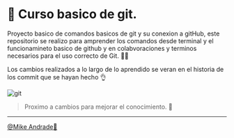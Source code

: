 #  🚀 Curso basico de git. 

Proyecto basico de comandos basicos de git y su conexion a gitHub, este repositorio se realizo para amprender los comandos desde terminal y el funcionamineto basico de github y en colabvoraciones y terminos necesarios para el uso correcto de Git. 🙂✨

Los cambios realizados a lo largo de lo aprendido se veran en el historia de los commit que se hayan hecho 👌

![git](https://media3.giphy.com/media/du3J3cXyzhj75IOgvA/200.webp?cid=ecf05e477jn1g5thf9y5m5xstlvbr1cqrwd9h183ipcsvivz&rid=200.webp&ct=g)


> Proximo a cambios para mejorar el conocimiento. 🚀
---

[@Mike Andrade🙂](https://github.com/Mike-std-cpu)